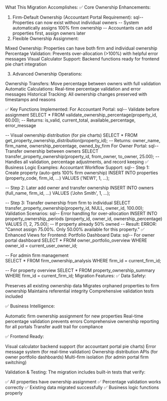 What This Migration Accomplishes: ✅ Core Ownership Enhancements:

1. Firm-Default Ownership (Accountant Portal Requirement): sql-- Properties can now exist without
   individual owners -- System automatically assigns 100% firm ownership -- Accountants can add
   properties first, assign owners later
2. Flexible Ownership Assignment:

Mixed Ownership: Properties can have both firm and individual ownership Percentage Validation:
Prevents over-allocation (>100%) with helpful error messages Visual Calculator Support: Backend
functions ready for frontend pie chart integration

3. Advanced Ownership Operations:

Ownership Transfers: Move percentage between owners with full validation Automatic Calculations:
Real-time percentage validation and error messages Historical Tracking: All ownership changes
preserved with timestamps and reasons

✅ Key Functions Implemented: For Accountant Portal: sql-- Validate before assignment SELECT \* FROM
validate_ownership_percentage(property_id, 60.00); -- Returns: is_valid, current_total,
available_percentage, error_message

-- Visual ownership distribution (for pie charts) SELECT \* FROM
get_property_ownership_distribution(property_id); -- Returns: owner_name, firm_name,
ownership_percentage, owned_by_firm For Owner Portal: sql-- Transfer ownership between owners SELECT
transfer_property_ownership(property_id, from_owner, to_owner, 25.00); -- Handles all validation,
percentage adjustments, and record keeping ✅ Business Logic Examples: Accountant Workflow Support:
sql-- Step 1: Create property (auto-gets 100% firm ownership) INSERT INTO properties (property_code,
firm_id, ...) VALUES ('NEW1', 1, ...);

-- Step 2: Later add owner and transfer ownership INSERT INTO owners (full_name, firm_id, ...)
VALUES ('John Smith', 1, ...);

-- Step 3: Transfer ownership from firm to individual SELECT
transfer_property_ownership(property_id, NULL, owner_id, 100.00); Validation Scenarios: sql-- Error
handling for over-allocation INSERT INTO property_ownership_periods (property_id, owner_id,
ownership_percentage) VALUES (1, 2, 75.00); -- If property already 50% owned -- Result: ERROR:
"Cannot assign 75.00%. Only 50.00% available for this property." ✅ Enhanced Views for Frontend:
Portfolio Dashboard Data: sql-- For owner portal dashboard SELECT \* FROM owner_portfolio_overview
WHERE owner_id = current_user_owner_id;

-- For admin firm management  
SELECT \* FROM firm_ownership_analysis WHERE firm_id = current_firm_id;

-- For property overview SELECT \* FROM property_ownership_summary WHERE firm_id = current_firm_id;
Migration Features: ✅ Data Safety:

Preserves all existing ownership data Migrates orphaned properties to firm ownership Maintains
referential integrity Comprehensive validation tests included

✅ Business Intelligence:

Automatic firm ownership assignment for new properties Real-time percentage validation prevents
errors Comprehensive ownership reporting for all portals Transfer audit trail for compliance

✅ Frontend Ready:

Visual calculator backend support (for accountant portal pie charts) Error message system (for
real-time validation) Ownership distribution APIs (for owner portfolio dashboards) Multi-firm
isolation (for admin portal firm switching)

Validation & Testing: The migration includes built-in tests that verify:

✅ All properties have ownership assignment ✅ Percentage validation works correctly ✅ Existing
data migrated successfully ✅ Business logic functions properly
